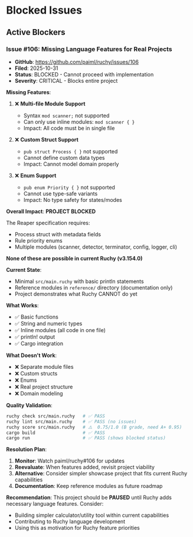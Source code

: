 # Blocked Issues

## Active Blockers

### Issue #106: Missing Language Features for Real Projects
- **GitHub**: https://github.com/paiml/ruchy/issues/106
- **Filed**: 2025-10-31
- **Status**: BLOCKED - Cannot proceed with implementation
- **Severity**: CRITICAL - Blocks entire project

**Missing Features**:
1. ❌ **Multi-file Module Support**
   - Syntax `mod scanner;` not supported
   - Can only use inline modules: `mod scanner { }`
   - Impact: All code must be in single file

2. ❌ **Custom Struct Support**
   - `pub struct Process { }` not supported
   - Cannot define custom data types
   - Impact: Cannot model domain properly

3. ❌ **Enum Support**
   - `pub enum Priority { }` not supported
   - Cannot use type-safe variants
   - Impact: No type safety for states/modes

**Overall Impact**: **PROJECT BLOCKED**

The Reaper specification requires:
- Process struct with metadata fields
- Rule priority enums
- Multiple modules (scanner, detector, terminator, config, logger, cli)

**None of these are possible in current Ruchy (v3.154.0)**

**Current State**:
- Minimal `src/main.ruchy` with basic println statements
- Reference modules in `reference/` directory (documentation only)
- Project demonstrates what Ruchy CANNOT do yet

**What Works**:
- ✅ Basic functions
- ✅ String and numeric types
- ✅ Inline modules (all code in one file)
- ✅ println! output
- ✅ Cargo integration

**What Doesn't Work**:
- ❌ Separate module files
- ❌ Custom structs
- ❌ Enums
- ❌ Real project structure
- ❌ Domain modeling

**Quality Validation**:
```bash
ruchy check src/main.ruchy   # ✅ PASS
ruchy lint src/main.ruchy    # ✅ PASS (no issues)
ruchy score src/main.ruchy   # ⚠️  0.75/1.0 (B grade, need A+ 0.95)
cargo build                  # ✅ PASS
cargo run                    # ✅ PASS (shows blocked status)
```

**Resolution Plan**:
1. **Monitor**: Watch paiml/ruchy#106 for updates
2. **Reevaluate**: When features added, revisit project viability
3. **Alternative**: Consider simpler showcase project that fits current Ruchy capabilities
4. **Documentation**: Keep reference modules as future roadmap

**Recommendation**:
This project should be **PAUSED** until Ruchy adds necessary language features. Consider:
- Building simpler calculator/utility tool within current capabilities
- Contributing to Ruchy language development
- Using this as motivation for Ruchy feature priorities
